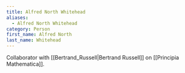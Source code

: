 ```yaml
---
title: Alfred North Whitehead
aliases:
  - Alfred North Whitehead
category: Person
first_name: Alfred North
last_name: Whitehead
---
```

Collaborator with [[Bertrand_Russell|Bertrand Russell]] on [[Principia Mathematica]].